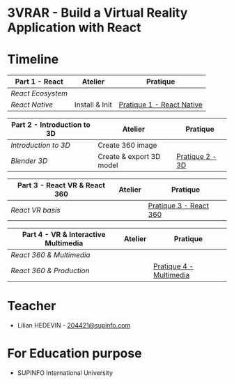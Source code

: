 # 3VRAR - Build a Virtual Reality Application with React

# Timeline

| **Part 1 - React** | Atelier | Pratique  |
|--|--|--|
| *React Ecosystem* |  |  |
| *React Native* | Install & Init | [Pratique 1 - React Native](./Part%201%20-%20React%20Native) |

| **Part 2 - Introduction to 3D** | Atelier | Pratique  |
|--|--|--|
| *Introduction to 3D* | Create 360 image |  |
| *Blender 3D* | Create & export 3D model | [Pratique 2 - 3D](./Part%202%20-%203D) |

| **Part 3 - React VR & React 360** | Atelier | Pratique  |
|--|--|--|
| *React VR basis* |  | [Pratique 3 - React 360](./Part%203%20-%20React%20360) |

| **Part 4 - VR & Interactive Multimedia** | Atelier | Pratique  |
|--|--|--|
| *React 360 & Multimedia* |  |  |
| *React 360 & Production* |  | [Pratique 4 - Multimedia](./Part%204%20-%20Multimedia) |

# Teacher

- Lilian HEDEVIN - 204421@supinfo.com

# For Education purpose

- SUPINFO International University
